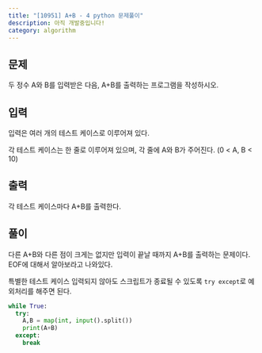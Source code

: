 ```yaml
---
title: "[10951] A+B - 4 python 문제풀이"
description: 아직 개발중입니다!
category: algorithm
---
```


## 문제

두 정수 A와 B를 입력받은 다음, A+B를 출력하는 프로그램을 작성하시오.

## 입력

입력은 여러 개의 테스트 케이스로 이루어져 있다.

각 테스트 케이스는 한 줄로 이루어져 있으며, 각 줄에 A와 B가 주어진다. (0 < A, B < 10)

## 출력

각 테스트 케이스마다 A+B를 출력한다.

## 풀이

다른 A+B와 다른 점이 크게는 없지만 입력이 끝날 때까지 A+B를 출력하는 문제이다. EOF에 대해서 알아보라고 나와있다.

특별한 테스트 케이스 입력되지 않아도 스크립트가 종료될 수 있도록 ``try except``로 예외처리를 해주면 된다.

```python
while True:
  try:
    A,B = map(int, input().split())
    print(A+B)
  except:
    break
```
